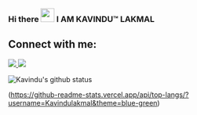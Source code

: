 ### Hi there <img src="https://media.giphy.com/media/hvRJCLFzcasrR4ia7z/giphy.gif" width="28"> I AM KAVINDU™ LAKMAL 

## Connect with me:

<a href="https://www.linkedin.com/in/kavindu-lakmal-wickramasinghe/">
   <img src="https://img.shields.io/badge/linkedin-%230077B5.svg?&style=for-the-badge&logo=linkedin&logoColor=white" />
</a>

<a href="mailto:avakavindu@gmail.com">
   <img src="https://img.shields.io/badge/gmail-D14836?style=for-the-badge&logo=hotmail&logoColor=Blue" />
</a>

![Kavindu's github status](https://github-readme-stats.vercel.app/api?username=Kavindulakmal&count_private=true&show_icons=true&theme=synthwave&hide=contribs)

(https://github-readme-stats.vercel.app/api/top-langs/?username=Kavindulakmal&theme=blue-green)





